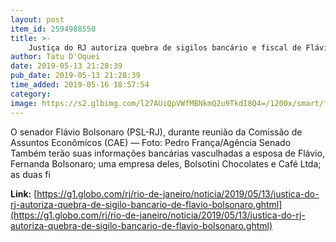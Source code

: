 ```yaml
---
layout: post
item_id: 2594988550
title: >-
    Justiça do RJ autoriza quebra de sigilos bancário e fiscal de Flávio Bolsonaro
author: Tatu D'Oquei
date: 2019-05-13 21:28:39
pub_date: 2019-05-13 21:28:39
time_added: 2019-05-16 18:57:54
category: 
image: https://s2.glbimg.com/l27AUiQpVWfMBNkmQ2u9TkdI8Q4=/1200x/smart/filters:cover():strip_icc()/s.glbimg.com/jo/g1/f/original/2018/12/26/queiroz.jpg
---
```


O senador Flávio Bolsonaro (PSL-RJ), durante reunião da Comissão de Assuntos Econômicos (CAE) — Foto: Pedro França/Agência Senado Também terão suas informações bancárias vasculhadas a esposa de Flávio, Fernanda Bolsonaro; uma empresa deles, Bolsotini Chocolates e Café Ltda; as duas fi

**Link:** [https://g1.globo.com/rj/rio-de-janeiro/noticia/2019/05/13/justica-do-rj-autoriza-quebra-de-sigilo-bancario-de-flavio-bolsonaro.ghtml](https://g1.globo.com/rj/rio-de-janeiro/noticia/2019/05/13/justica-do-rj-autoriza-quebra-de-sigilo-bancario-de-flavio-bolsonaro.ghtml)

